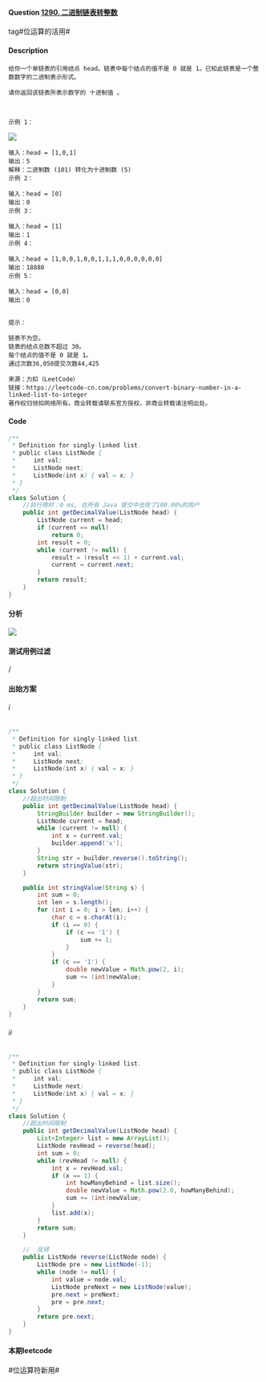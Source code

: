 #### Question [1290. 二进制链表转整数](https://leetcode-cn.com/problems/convert-binary-number-in-a-linked-list-to-integer/)

tag#位运算的活用#



#### Description

```
给你一个单链表的引用结点 head。链表中每个结点的值不是 0 就是 1。已知此链表是一个整数数字的二进制表示形式。

请你返回该链表所表示数字的 十进制值 。

 

示例 1：

```

<img src="https://raw.githubusercontent.com/jontyzheng/leetcode-journal/master/2020-12-07-%E9%93%BE%E8%A1%A8-1290-%E4%BA%8C%E8%BF%9B%E5%88%B6%E9%93%BE%E8%A1%A8%E8%BD%AC%E6%95%B4%E6%95%B0/graph-1.png" >

```
输入：head = [1,0,1]
输出：5
解释：二进制数 (101) 转化为十进制数 (5)
示例 2：

输入：head = [0]
输出：0
示例 3：

输入：head = [1]
输出：1
示例 4：

输入：head = [1,0,0,1,0,0,1,1,1,0,0,0,0,0,0]
输出：18880
示例 5：

输入：head = [0,0]
输出：0
 

提示：

链表不为空。
链表的结点总数不超过 30。
每个结点的值不是 0 就是 1。
通过次数36,050提交次数44,425

来源：力扣（LeetCode）
链接：https://leetcode-cn.com/problems/convert-binary-number-in-a-linked-list-to-integer
著作权归领扣网络所有。商业转载请联系官方授权，非商业转载请注明出处。
```









#### Code

```java
/**
 * Definition for singly-linked list.
 * public class ListNode {
 *     int val;
 *     ListNode next;
 *     ListNode(int x) { val = x; }
 * }
 */
class Solution {
    //执行用时：0 ms, 在所有 Java 提交中击败了100.00%的用户
    public int getDecimalValue(ListNode head) {
        ListNode current = head;
        if (current == null)
            return 0;
        int result = 0;
        while (current != null) {
            result = (result << 1) + current.val;
            current = current.next;
        }
        return result;
    }
}
```



#### 分析

<img src="https://raw.githubusercontent.com/jontyzheng/leetcode-journal/master/2020-12-07-%E9%93%BE%E8%A1%A8-1290-%E4%BA%8C%E8%BF%9B%E5%88%B6%E9%93%BE%E8%A1%A8%E8%BD%AC%E6%95%B4%E6%95%B0/shift-operator.jpg">



#### 测试用例过滤

/



#### 出始方案

###### i

```java
/**
 * Definition for singly-linked list.
 * public class ListNode {
 *     int val;
 *     ListNode next;
 *     ListNode(int x) { val = x; }
 * }
 */
class Solution {
    //超出时间限制
    public int getDecimalValue(ListNode head) {
        StringBuilder builder = new StringBuilder();
        ListNode current = head;
        while (current != null) {
            int x = current.val;
            builder.append('x');
        }
        String str = builder.reverse().toString();
        return stringValue(str);
    }

    public int stringValue(String s) {
        int sum = 0;
        int len = s.length();
        for (int i = 0; i > len; i++) {
            char c = s.charAt(i);
            if (i == 0) {
                if (c == '1') {
                    sum += 1;
                }
            }
            if (c == '1') {
                double newValue = Math.pow(2, i);
                sum += (int)newValue;
            }
        }
        return sum;
    }
}
```

###### ii

```java
/**
 * Definition for singly-linked list.
 * public class ListNode {
 *     int val;
 *     ListNode next;
 *     ListNode(int x) { val = x; }
 * }
 */
class Solution {
    //超出时间限制
    public int getDecimalValue(ListNode head) {
        List<Integer> list = new ArrayList();
        ListNode revHead = reverse(head);
        int sum = 0;
        while (revHead != null) {
            int x = revHead.val;            
            if (x == 1) {
                int howManyBehind = list.size();
                double newValue = Math.pow(2.0, howManyBehind);
                sum += (int)newValue;
            }
            list.add(x);
        }
        return sum;
    }

    //  反转
    public ListNode reverse(ListNode node) {        
        ListNode pre = new ListNode(-1);
        while (node != null) {
            int value = node.val;
            ListNode preNext = new ListNode(value);
            pre.next = preNext;
            pre = pre.next;            
        }
        return pre.next;
    }
}
```



#### 本期leetcode				

#位运算符新用#




